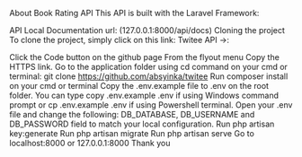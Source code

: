 About Book Rating API
This API is built with the Laravel Framework:

API Local Documentation url: (127.0.0.1:8000/api/docs)
Cloning the project
To clone the project, simply click on this link: Twitee API →:

Click the Code button on the github page
From the flyout menu Copy the HTTPS link.
Go to the application folder using cd command on your cmd or terminal: git clone https://github.com/absyinka/twitee
Run composer install on your cmd or terminal
Copy the .env.example file to .env on the root folder. You can type copy .env.example .env if using Windows command prompt or cp .env.example .env if using Powershell terminal.
Open your .env file and change the following: DB_DATABASE, DB_USERNAME and DB_PASSWORD field to match your local configuration.
Run php artisan key:generate
Run php artisan migrate
Run php artisan serve
Go to localhost:8000 or 127.0.0.1:8000
Thank you